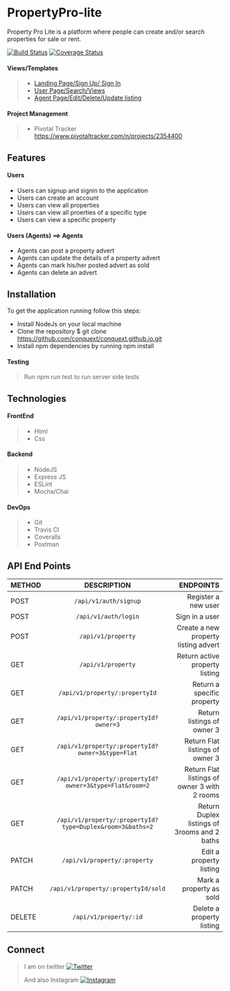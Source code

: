 
# PropertyPro-lite
Property Pro Lite is a platform where people can create and/or search properties for sale or rent.

[![Build Status](https://travis-ci.org/conquext/PropertyPro-lite.svg?branch=develop)](https://travis-ci.org/conquext/PropertyPro-lite) [![Coverage Status](https://coveralls.io/repos/github/conquext/PropertyPro-lite/badge.svg)](https://coveralls.io/github/conquext/PropertyPro-lite)

#### Views/Templates
> * [Landing Page/Sign Up/ Sign In](https://conquext.github.io/PropertyPro-lite/UI/)
> * [User Page/Search/Views](https://conquext.github.io/PropertyPro-lite/UI/users)
> * [Agent Page/Edit/Delete/Update listing](https://conquext.github.io/PropertyPro-lite/UI/agents)

#### Project Management
> * Pivotal Tracker https://www.pivotaltracker.com/n/projects/2354400

## Features
>
#### Users
* Users can signup and signin to the application
* Users can create an account
* Users can view all properties
* Users can view all proerties of a specific type
* Users can view a specific property

#### Users (Agents) ==> Agents
* Agents can post a property advert
* Agents can update the details of a property advert
* Agents can mark his/her posted advert as sold
* Agents can delete an advert

## Installation
To get the application running follow this steps:
* Install NodeJs on your local machine
* Clone the repository $ git clone https://github.com/conquext/conquext.github.io.git
* Install npm dependencies by running npm install

#### Testing
>Run npm run test to run server side tests

## Technologies
#### FrontEnd
> * Html
> * Css

#### Backend
> * NodeJS 
> * Express JS 
> * ESLint 
> * Mocha/Chai

#### DevOps
> * Git
> * Travis CI
> * Coveralls
> * Postman

## API End Points

| METHOD        | DESCRIPTION   | ENDPOINTS  |
| ------------- |:-------------:| -----:|
| POST      | `/api/v1/auth/signup` | Register a new user |
| POST      | `/api/v1/auth/login` | Sign in a user |
 POST      | `/api/v1/property` | Create a new property listing advert |
| GET      | `/api/v1/property` | Return active property listing |
| GET      | `/api/v1/property/:propertyId` | Return a specific property |
| GET      | `/api/v1/property/:propertyId?owner=3` | Return listings of owner 3 |
| GET      | `/api/v1/property/:propertyId?owner=3&type=Flat` | Return Flat listings of owner 3 |
| GET      | `/api/v1/property/:propertyId?owner=3&type=Flat&room=2` | Return Flat listings of owner 3 with 2 rooms |
| GET      | `/api/v1/property/:propertyId?type=Duplex&room=3&baths=2` | Return Duplex listings of 3rooms and 2 baths |
| PATCH      | `/api/v1/property/:property` | Edit a property listing |
| PATCH      | `/api/v1/property/:propertyId/sold` | Mark a property as sold |
| DELETE      | `/api/v1/property/:id` | Delete a property listing |


## Connect
> I am on twitter [![Twitter](https://img.icons8.com/color/50/000000/twitter.png)](www.twitter.com/rash3ye)
>
> And also Instagram [![Instagram](https://img.icons8.com/color/48/000000/instagram-new.png)](https://www.instagram.com/thexxplanet)